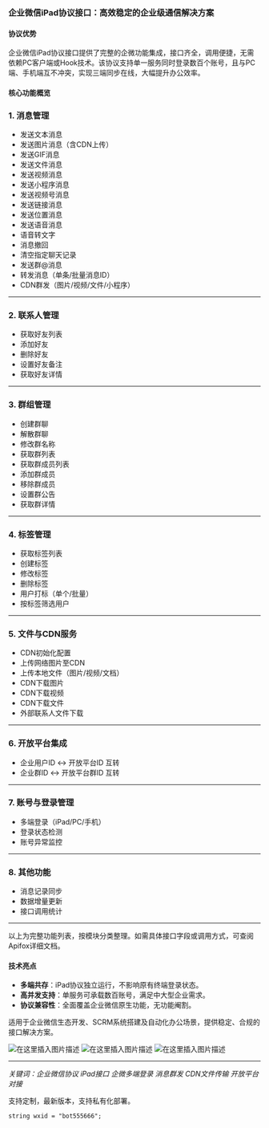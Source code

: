 
### 企业微信iPad协议接口：高效稳定的企业级通信解决方案  

#### 协议优势  
企业微信iPad协议接口提供了完整的企微功能集成，接口齐全，调用便捷，无需依赖PC客户端或Hook技术。该协议支持单一服务同时登录数百个账号，且与PC端、手机端互不冲突，实现三端同步在线，大幅提升办公效率。  

#### 核心功能概览  
### **1. 消息管理**  
- 发送文本消息  
- 发送图片消息（含CDN上传）  
- 发送GIF消息  
- 发送文件消息  
- 发送视频消息  
- 发送小程序消息  
- 发送视频号消息  
- 发送链接消息  
- 发送位置消息  
- 发送语音消息  
- 语音转文字  
- 消息撤回  
- 清空指定聊天记录  
- 发送群@消息  
- 转发消息（单条/批量消息ID）  
- CDN群发（图片/视频/文件/小程序）  

---

### **2. 联系人管理**  
- 获取好友列表  
- 添加好友  
- 删除好友  
- 设置好友备注  
- 获取好友详情  

---

### **3. 群组管理**  
- 创建群聊  
- 解散群聊  
- 修改群名称  
- 获取群列表  
- 获取群成员列表  
- 添加群成员  
- 移除群成员  
- 设置群公告  
- 获取群详情  

---

### **4. 标签管理**  
- 获取标签列表  
- 创建标签  
- 修改标签  
- 删除标签  
- 用户打标（单个/批量）  
- 按标签筛选用户  

---

### **5. 文件与CDN服务**  
- CDN初始化配置  
- 上传网络图片至CDN  
- 上传本地文件（图片/视频/文档）  
- CDN下载图片  
- CDN下载视频  
- CDN下载文件  
- 外部联系人文件下载  

---

### **6. 开放平台集成**  
- 企业用户ID ↔ 开放平台ID 互转  
- 企业群ID ↔ 开放平台群ID 互转  

---

### **7. 账号与登录管理**  
- 多端登录（iPad/PC/手机）  
- 登录状态检测  
- 账号异常监控  

---

### **8. 其他功能**  
- 消息记录同步  
- 数据增量更新  
- 接口调用统计  

---

以上为完整功能列表，按模块分类整理。如需具体接口字段或调用方式，可查阅Apifox详细文档。

#### 技术亮点  
- **多端共存**：iPad协议独立运行，不影响原有终端登录状态。  
- **高并发支持**：单服务可承载数百账号，满足中大型企业需求。  
- **协议兼容性**：全面覆盖企业微信原生功能，无功能阉割。  

适用于企业微信生态开发、SCRM系统搭建及自动化办公场景，提供稳定、合规的接口解决方案。  

![在这里插入图片描述](https://i-blog.csdnimg.cn/direct/2d2cc0d4b7004d09860afee12b8f4fe0.png)
![在这里插入图片描述](https://i-blog.csdnimg.cn/direct/2f8c7b0e573645babd42d246b4b2ebf4.png)
![在这里插入图片描述](https://i-blog.csdnimg.cn/direct/6f38e92cd6644981abf9e33b9d10bd8b.png)

---  
*关键词：企业微信协议 iPad接口 企微多端登录 消息群发 CDN文件传输 开放平台对接*  

支持定制，最新版本，支持私有化部署。

```
string wxid = "bot555666";
```
